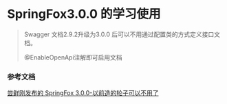 # SpringFox3.0.0 的学习使用
> Swagger 文档2.9.2升级为3.0.0 后可以不用通过配置类的方式定义接口文档。
>
> @EnableOpenApi注解即可启用文档



### 参考文档
[尝鲜刚发布的 SpringFox 3.0.0-以前造的轮子可以不用了](https://mp.weixin.qq.com/s/j-t4ZRyQ4S6UOXklo542ow)


